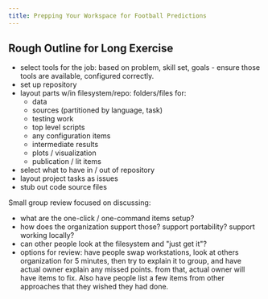 ```yaml
---
title: Prepping Your Workspace for Football Predictions
---
```


## Rough Outline for Long Exercise

 - select tools for the job: based on problem, skill set, goals - ensure those
 tools are available, configured correctly.  
 - set up repository
 - layout parts w/in filesystem/repo: folders/files for:
   * data
   * sources (partitioned by language, task)
   * testing work
   * top level scripts
   * any configuration items
   * intermediate results
   * plots / visualization
   * publication / lit items
 - select what to have in / out of repository
 - layout project tasks as issues
 - stub out code source files

Small group review focused on discussing:
 - what are the one-click / one-command items setup?
 - how does the organization support those? support portability? support
 working locally?
 - can other people look at the filesystem and "just get it"?
 - options for review: have people swap workstations, look at others organization for
 5 minutes, then try to explain it to group, and have actual owner explain any missed
 points.  from that, actual owner will have items to fix.  Also have people list a
 few items from other approaches that they wished they had done.
